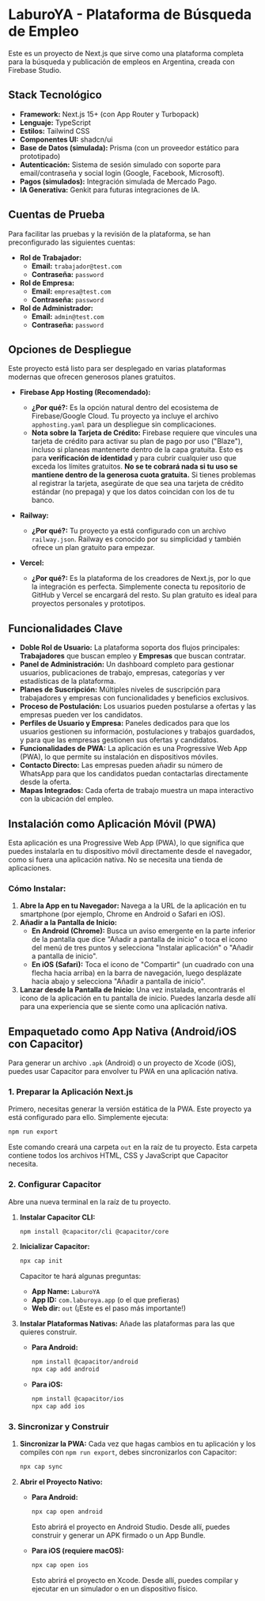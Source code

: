 # LaburoYA - Plataforma de Búsqueda de Empleo

Este es un proyecto de Next.js que sirve como una plataforma completa para la búsqueda y publicación de empleos en Argentina, creada con Firebase Studio.

## Stack Tecnológico

*   **Framework:** Next.js 15+ (con App Router y Turbopack)
*   **Lenguaje:** TypeScript
*   **Estilos:** Tailwind CSS
*   **Componentes UI:** shadcn/ui
*   **Base de Datos (simulada):** Prisma (con un proveedor estático para prototipado)
*   **Autenticación:** Sistema de sesión simulado con soporte para email/contraseña y social login (Google, Facebook, Microsoft).
*   **Pagos (simulados):** Integración simulada de Mercado Pago.
*   **IA Generativa:** Genkit para futuras integraciones de IA.

## Cuentas de Prueba

Para facilitar las pruebas y la revisión de la plataforma, se han preconfigurado las siguientes cuentas:

*   **Rol de Trabajador:**
    *   **Email:** `trabajador@test.com`
    *   **Contraseña:** `password`
*   **Rol de Empresa:**
    *   **Email:** `empresa@test.com`
    *   **Contraseña:** `password`
*   **Rol de Administrador:**
    *   **Email:** `admin@test.com`
    *   **Contraseña:** `password`

## Opciones de Despliegue

Este proyecto está listo para ser desplegado en varias plataformas modernas que ofrecen generosos planes gratuitos.

*   **Firebase App Hosting (Recomendado):**
    *   **¿Por qué?:** Es la opción natural dentro del ecosistema de Firebase/Google Cloud. Tu proyecto ya incluye el archivo `apphosting.yaml` para un despliegue sin complicaciones.
    *   **Nota sobre la Tarjeta de Crédito:** Firebase requiere que vincules una tarjeta de crédito para activar su plan de pago por uso ("Blaze"), incluso si planeas mantenerte dentro de la capa gratuita. Esto es para **verificación de identidad** y para cubrir cualquier uso que exceda los límites gratuitos. **No se te cobrará nada si tu uso se mantiene dentro de la generosa cuota gratuita.** Si tienes problemas al registrar la tarjeta, asegúrate de que sea una tarjeta de crédito estándar (no prepaga) y que los datos coincidan con los de tu banco.

*   **Railway:**
    *   **¿Por qué?:** Tu proyecto ya está configurado con un archivo `railway.json`. Railway es conocido por su simplicidad y también ofrece un plan gratuito para empezar.

*   **Vercel:**
    *   **¿Por qué?:** Es la plataforma de los creadores de Next.js, por lo que la integración es perfecta. Simplemente conecta tu repositorio de GitHub y Vercel se encargará del resto. Su plan gratuito es ideal para proyectos personales y prototipos.


## Funcionalidades Clave

*   **Doble Rol de Usuario:** La plataforma soporta dos flujos principales: **Trabajadores** que buscan empleo y **Empresas** que buscan contratar.
*   **Panel de Administración:** Un dashboard completo para gestionar usuarios, publicaciones de trabajo, empresas, categorías y ver estadísticas de la plataforma.
*   **Planes de Suscripción:** Múltiples niveles de suscripción para trabajadores y empresas con funcionalidades y beneficios exclusivos.
*   **Proceso de Postulación:** Los usuarios pueden postularse a ofertas y las empresas pueden ver los candidatos.
*   **Perfiles de Usuario y Empresa:** Paneles dedicados para que los usuarios gestionen su información, postulaciones y trabajos guardados, y para que las empresas gestionen sus ofertas y candidatos.
*   **Funcionalidades de PWA:** La aplicación es una Progressive Web App (PWA), lo que permite su instalación en dispositivos móviles.
*   **Contacto Directo:** Las empresas pueden añadir su número de WhatsApp para que los candidatos puedan contactarlas directamente desde la oferta.
*   **Mapas Integrados:** Cada oferta de trabajo muestra un mapa interactivo con la ubicación del empleo.

## Instalación como Aplicación Móvil (PWA)

Esta aplicación es una Progressive Web App (PWA), lo que significa que puedes instalarla en tu dispositivo móvil directamente desde el navegador, como si fuera una aplicación nativa. No se necesita una tienda de aplicaciones.

### Cómo Instalar:

1.  **Abre la App en tu Navegador:** Navega a la URL de la aplicación en tu smartphone (por ejemplo, Chrome en Android o Safari en iOS).
2.  **Añadir a la Pantalla de Inicio:**
    *   **En Android (Chrome):** Busca un aviso emergente en la parte inferior de la pantalla que dice "Añadir a pantalla de inicio" o toca el icono del menú de tres puntos y selecciona "Instalar aplicación" o "Añadir a pantalla de inicio".
    *   **En iOS (Safari):** Toca el icono de "Compartir" (un cuadrado con una flecha hacia arriba) en la barra de navegación, luego desplázate hacia abajo y selecciona "Añadir a pantalla de inicio".
3.  **Lanzar desde la Pantalla de Inicio:** Una vez instalada, encontrarás el icono de la aplicación en tu pantalla de inicio. Puedes lanzarla desde allí para una experiencia que se siente como una aplicación nativa.

## Empaquetado como App Nativa (Android/iOS con Capacitor)

Para generar un archivo `.apk` (Android) o un proyecto de Xcode (iOS), puedes usar Capacitor para envolver tu PWA en una aplicación nativa.

### 1. Preparar la Aplicación Next.js

Primero, necesitas generar la versión estática de la PWA. Este proyecto ya está configurado para ello. Simplemente ejecuta:

```bash
npm run export
```

Este comando creará una carpeta `out` en la raíz de tu proyecto. Esta carpeta contiene todos los archivos HTML, CSS y JavaScript que Capacitor necesita.

### 2. Configurar Capacitor

Abre una nueva terminal en la raíz de tu proyecto.

1.  **Instalar Capacitor CLI:**
    ```bash
    npm install @capacitor/cli @capacitor/core
    ```

2.  **Inicializar Capacitor:**
    ```bash
    npx cap init
    ```
    Capacitor te hará algunas preguntas:
    *   **App Name:** `LaburoYA`
    *   **App ID:** `com.laburoya.app` (o el que prefieras)
    *   **Web dir:** `out` (¡Este es el paso más importante!)

3.  **Instalar Plataformas Nativas:**
    Añade las plataformas para las que quieres construir.

    *   **Para Android:**
        ```bash
        npm install @capacitor/android
        npx cap add android
        ```
    *   **Para iOS:**
        ```bash
        npm install @capacitor/ios
        npx cap add ios
        ```

### 3. Sincronizar y Construir

1.  **Sincronizar la PWA:** Cada vez que hagas cambios en tu aplicación y los compiles con `npm run export`, debes sincronizarlos con Capacitor:
    ```bash
    npx cap sync
    ```

2.  **Abrir el Proyecto Nativo:**
    *   **Para Android:**
        ```bash
        npx cap open android
        ```
        Esto abrirá el proyecto en Android Studio. Desde allí, puedes construir y generar un APK firmado o un App Bundle.

    *   **Para iOS (requiere macOS):**
        ```bash
        npx cap open ios
        ```
        Esto abrirá el proyecto en Xcode. Desde allí, puedes compilar y ejecutar en un simulador o en un dispositivo físico.

